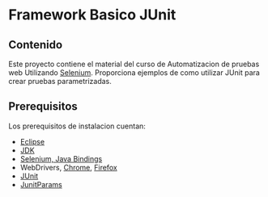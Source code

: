# Framework Basico JUnit

## Contenido

Este proyecto contiene el material del curso de Automatizacion de pruebas web Utilizando [Selenium](http://seleniumhq.org).  Proporciona ejemplos de como utilizar JUnit para crear pruebas parametrizadas.

## Prerequisitos

Los prerequisitos de instalacion cuentan:  

* [Eclipse](http://www.eclipse.org/)
* [JDK](http://www.oracle.com/technetwork/java/javase/downloads/jdk8-downloads-2133151.html)
* [Selenium, Java Bindings](http://www.seleniumhq.org/download/)
* WebDrivers, [Chrome](https://sites.google.com/a/chromium.org/chromedriver/), [Firefox](https://github.com/mozilla/geckodriver/)
* [JUnit](http://junit.org/junit5/)
* [JunitParams](https://mvnrepository.com/artifact/pl.pragmatists/JUnitParams/1.0.4)
